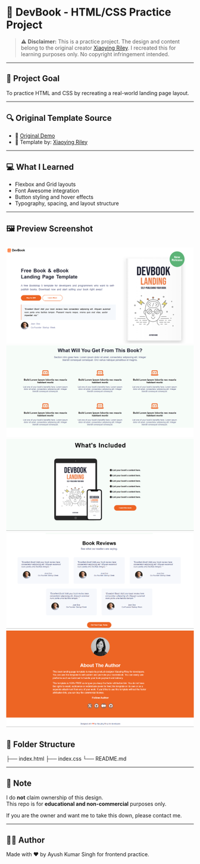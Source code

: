 # 📘 DevBook - HTML/CSS Practice Project

> ⚠️ **Disclaimer:** This is a practice project. The design and content belong to the original creator [Xiaoying Riley](https://themes.3rdwavemedia.com/). I recreated this for learning purposes only. No copyright infringement intended.

---

## 🧠 Project Goal

To practice HTML and CSS by recreating a real-world landing page layout.

---

## 🔍 Original Template Source

- 🔗 [Original Demo](https://themes.3rdwavemedia.com/demo/bs5/devbook/)
- 🎨 Template by: [Xiaoying Riley](https://themes.3rdwavemedia.com/)

---

## 💻 What I Learned

- Flexbox and Grid layouts
- Font Awesome integration
- Button styling and hover effects
- Typography, spacing, and layout structure

---

## 🖼️ Preview Screenshot

![alt text](<Screenshot 2025-07-03 115900.png>)
![alt text](<Screenshot 2025-07-03 115928.png>)
![alt text](<Screenshot 2025-07-03 115939.png>)
![alt text](<Screenshot 2025-07-03 120008.png>)
![alt text](<Screenshot 2025-07-03 120017.png>)
---

## 📂 Folder Structure

├── index.html
├── index.css
└── README.md


---

## 🚫 Note

I do **not** claim ownership of this design.  
This repo is for **educational and non-commercial** purposes only.

If you are the owner and want me to take this down, please contact me.

---

## 🙋‍♂️ Author

Made with ❤️ by Ayush Kumar Singh for frontend practice.

